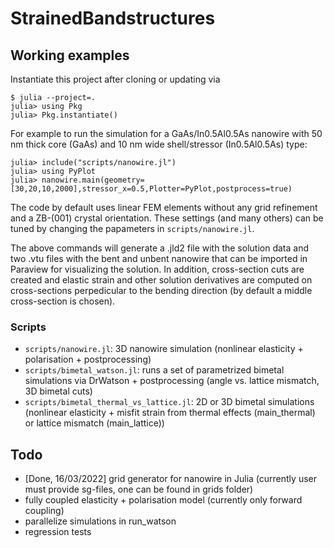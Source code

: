 # StrainedBandstructures

## Working examples

Instantiate this project after cloning or updating via

```
$ julia --project=.
julia> using Pkg
julia> Pkg.instantiate()
```

For example to run the simulation for a GaAs/In0.5Al0.5As nanowire with 50 nm thick core (GaAs) and 10 nm wide shell/stressor (In0.5Al0.5As) type:

```
julia> include("scripts/nanowire.jl")
julia> using PyPlot
julia> nanowire.main(geometry=[30,20,10,2000],stressor_x=0.5,Plotter=PyPlot,postprocess=true)
```

The code by default uses linear FEM elements without any grid refinement and a ZB-(001) crystal orientation. 
These settings (and many others) can be tuned by changing the papameters in `scripts/nanowire.jl`.

The above commands will generate a .jld2 file with the solution data and two .vtu files with the bent and unbent nanowire that can be imported in Paraview for visualizing the solution.
In addition, cross-section cuts are created and elastic strain and other solution derivatives are computed on cross-sections perpedicular to the bending direction (by default a middle cross-section is chosen).

### Scripts

- `scripts/nanowire.jl`: 3D nanowire simulation (nonlinear elasticity + polarisation + postprocessing)
- `scripts/bimetal_watson.jl`: runs a set of parametrized bimetal simulations via DrWatson + postprocessing (angle vs. lattice mismatch, 3D bimetal cuts)
- `scripts/bimetal_thermal_vs_lattice.jl`: 2D or 3D bimetal simulations (nonlinear elasticity + misfit strain from thermal effects (main_thermal) or lattice mismatch (main_lattice))


## Todo

- [Done, 16/03/2022] grid generator for nanowire in Julia (currently user must provide sg-files, one can be found in grids folder)
- fully coupled elasticity + polarisation model (currently only forward coupling)
- parallelize simulations in run_watson
- regression tests

